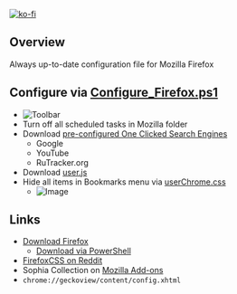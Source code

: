 [![ko-fi](https://www.ko-fi.com/img/githubbutton_sm.svg)](https://ko-fi.com/farag)

## Overview

Always up-to-date configuration file for Mozilla Firefox

## Configure via [Configure_Firefox.ps1](https://github.com/farag2/Mozilla-Firefox/blob/master/Configure_Firefox.ps1)

* ![Toolbar](https://i.imgur.com/1qibb2A.png)
* Turn off all scheduled tasks in Mozilla folder
* Download [pre-configured One Clicked Search Engines](https://github.com/farag2/Mozilla-Firefox/blob/master/search.json.mozlz4)
  * Google
  * YouTube
  * RuTracker.org
* Download [user.js](https://github.com/farag2/Mozilla-Firefox/blob/master/user.js)
* Hide all items in Bookmarks menu via [userChrome.css](https://github.com/farag2/Mozilla-Firefox/blob/master/chrome/userChrome.css)
  * ![Image](https://i.imgur.com/tPw4yoW.png)

## Links

* [Download Firefox](https://www.mozilla.org/en-US/firefox/all/)
  * [Download via PowerShell](https://github.com/farag2/Utilities/tree/master/Download)
* [FirefoxCSS on Reddit](https://www.reddit.com/r/FirefoxCSS/)
* Sophia Collection on [Mozilla Add-ons](https://addons.mozilla.org/en-US/firefox/collections/16112274/Sophia/)
* `chrome://geckoview/content/config.xhtml`
